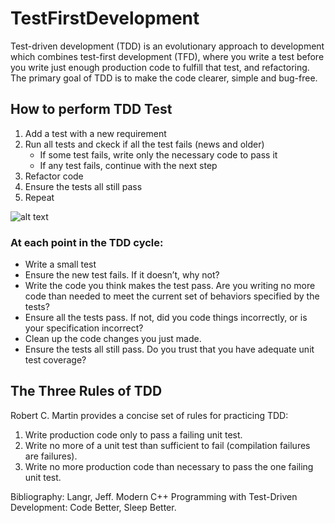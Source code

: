 # TestFirstDevelopment
Test-driven development (TDD)  is an evolutionary approach to development which combines test-first development (TFD), 
where you write a test before you write just enough production code to fulfill that test, and refactoring. 
The primary goal of TDD is to make the code clearer, simple and bug-free.

## How to perform TDD Test
1. Add a test with a new requirement
2. Run all tests and ckeck if all the test fails (news and older)
    - If some test fails, write only the necessary code to pass it
    - If any test fails, continue with the next step
4. Refactor code
5. Ensure the tests all still pass
6. Repeat

![alt text](https://robertonovacid.files.wordpress.com/2014/01/tdd_flow.gif)

### At each point in the TDD cycle:
- Write a small test
- Ensure the new test fails. If it doesn’t, why not? 
- Write the code you think makes the test pass. Are you writing no more
code than needed to meet the current set of behaviors specified by the
tests? 
- Ensure all the tests pass. If not, did you code things incorrectly, or is your
specification incorrect?
- Clean up the code changes you just made. 
- Ensure the tests all still pass. Do you trust that you have adequate unit
test coverage? 

## The Three Rules of TDD
Robert C. Martin provides a concise set of rules for practicing TDD:
1. Write production code only to pass a failing unit test.
2. Write no more of a unit test than sufficient to fail (compilation failures
are failures).
3. Write no more production code than necessary to pass the one failing
unit test.

Bibliography: Langr, Jeff. Modern C++ Programming with Test-Driven Development: Code Better, Sleep Better.
